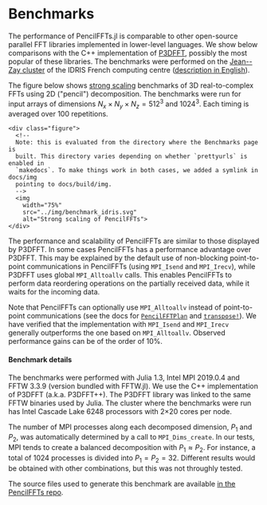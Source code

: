 # Benchmarks

The performance of PencilFFTs.jl is comparable to other open-source parallel FFT
libraries implemented in lower-level languages.
We show below comparisons with the C++ implementation of
[P3DFFT](https://www.p3dfft.net/), possibly the most popular of these
libraries.
The benchmarks were performed on the [Jean--Zay
cluster](http://www.idris.fr/jean-zay/jean-zay-presentation.html) of the IDRIS
French computing centre
([description in
English](http://www.idris.fr/eng/jean-zay/cpu/jean-zay-cpu-hw-eng.html)).

The figure below shows [strong
scaling](https://en.wikipedia.org/wiki/Scalability#Weak_versus_strong_scaling)
benchmarks of 3D real-to-complex FFTs using 2D ("pencil") decomposition.
The benchmarks were run for input arrays of dimensions
$N_x × N_y × N_z = 512^3$ and $1024^3$.
Each timing is averaged over 100 repetitions.

```@raw html
<div class="figure">
  <!--
  Note: this is evaluated from the directory where the Benchmarks page is
  built. This directory varies depending on whether `prettyurls` is enabled in
  `makedocs`. To make things work in both cases, we added a symlink in docs/img
  pointing to docs/build/img.
  -->
  <img
    width="75%"
    src="../img/benchmark_idris.svg"
    alt="Strong scaling of PencilFFTs">
</div>
```

The performance and scalability of PencilFFTs are similar to those displayed
by P3DFFT.
In some cases PencilFFTs has a performance advantage over P3DFFT.
This may be explained by the default use of non-blocking point-to-point
communications in PencilFFTs (using `MPI_Isend` and `MPI_Irecv`), while P3DFFT
uses global `MPI_Alltoallv` calls.
This enables PencilFFTs to perform data reordering operations on the partially
received data, while it waits for the incoming data.

Note that PencilFFTs can optionally use `MPI_Alltoallv` instead of
point-to-point communications (see the docs for [`PencilFFTPlan`](@ref) and
[`transpose!`](@ref)).
We have verified that the implementation with `MPI_Isend` and `MPI_Irecv` generally
outperforms the one based on `MPI_Alltoallv`.
Observed performance gains can be of the order of 10%.

#### Benchmark details

The benchmarks were performed with Julia 1.3, Intel MPI 2019.0.4 and
FFTW 3.3.9 (version bundled with FFTW.jl).
We use the C++ implementation of P3DFFT (a.k.a. P3DFFT++).
The P3DFFT library was linked to the same FFTW binaries used by Julia.
The cluster where the benchmarks were run has Intel Cascade Lake 6248
processors with 2×20 cores per node.

The number of MPI processes along each decomposed dimension, $P_1$ and $P_2$,
was automatically determined by a call to `MPI_Dims_create`.
In our tests, MPI tends to create a balanced decomposition with $P_1 ≈ P_2$.
For instance, a total of 1024 processes is divided into $P_1 = P_2 = 32$.
Different results would be obtained with other combinations, but this was not throughly tested.

The source files used to generate this benchmark are available [in the
PencilFFTs repo](https://github.com/jipolanco/PencilFFTs.jl/tree/master/benchmarks).
